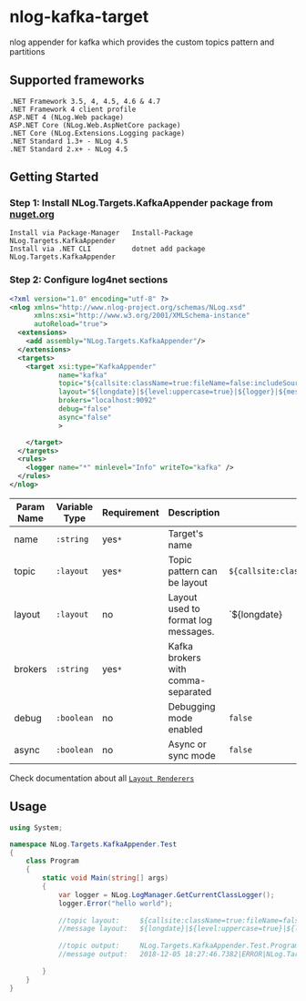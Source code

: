 # nlog-kafka-target
nlog appender for kafka which provides the custom topics pattern and partitions

## Supported frameworks 
```
.NET Framework 3.5, 4, 4.5, 4.6 & 4.7
.NET Framework 4 client profile
ASP.NET 4 (NLog.Web package)
ASP.NET Core (NLog.Web.AspNetCore package)
.NET Core (NLog.Extensions.Logging package)
.NET Standard 1.3+ - NLog 4.5
.NET Standard 2.x+ - NLog 4.5
```

## Getting Started
### Step 1: Install NLog.Targets.KafkaAppender package from [nuget.org](https://www.nuget.org/packages/NLog.Targets.KafkaAppender/)
```
Install via Package-Manager   Install-Package NLog.Targets.KafkaAppender
Install via .NET CLI          dotnet add package NLog.Targets.KafkaAppender
```
### Step 2: Configure log4net sections

```xml
<?xml version="1.0" encoding="utf-8" ?>
<nlog xmlns="http://www.nlog-project.org/schemas/NLog.xsd"
      xmlns:xsi="http://www.w3.org/2001/XMLSchema-instance"
      autoReload="true">
  <extensions>
    <add assembly="NLog.Targets.KafkaAppender"/>
  </extensions>
  <targets>
    <target xsi:type="KafkaAppender"
            name="kafka"
            topic="${callsite:className=true:fileName=false:includeSourcePath=false:methodName=true}"
            layout="${longdate}|${level:uppercase=true}|${logger}|${message}"
            brokers="localhost:9092"
            debug="false"
            async="false"
            >

    </target>
  </targets>
  <rules>
    <logger name="*" minlevel="Info" writeTo="kafka" />
  </rules>
</nlog>
```
| Param Name | Variable Type | Requirement | Description                         | Default                                                                             |
|------------|---------------|-------------|-------------------------------------|-------------------------------------------------------------------------------------|
| name       | `:string`     |    yes`*`   | Target's name                       |                                                                                     |
| topic      | `:layout`     |    yes`*`   | Topic pattern can be layout         | `${callsite:className=true:fileName=false:includeSourcePath=false:methodName=true}` |
| layout     | `:layout`     |      no     | Layout used to format log messages. | `${longdate}|${level:uppercase=true}|${logger}|${message}`                          |
| brokers    | `:string`     |    yes`*`   | Kafka brokers with comma-separated  |                                                                                     |
| debug      | `:boolean`    |      no     | Debugging mode enabled              | `false`                                                                             |
| async      | `:boolean`    |      no     | Async or sync mode                  | `false`                                                                             |


Check documentation about all [`Layout Renderers`](https://nlog-project.org/config/?tab=layout-renderers)


## Usage

```cs
using System;

namespace NLog.Targets.KafkaAppender.Test
{
    class Program
    {
        static void Main(string[] args)
        {
            var logger = NLog.LogManager.GetCurrentClassLogger();
            logger.Error("hello world");
            
            //topic layout:     ${callsite:className=true:fileName=false:includeSourcePath=false:methodName=true}
            //message layout:   ${longdate}|${level:uppercase=true}|${logger}|${message}
            
            //topic output:     NLog.Targets.KafkaAppender.Test.Program.Main
            //message output:   2018-12-05 18:27:46.7382|ERROR|NLog.Targets.KafkaAppender.Test.Program|hello world 
            
        }
    }
}

```
